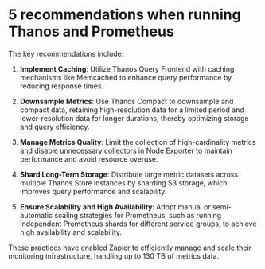 # 5 recommendations when running Thanos and Prometheus

The key recommendations include:

1. **Implement Caching**: Utilize Thanos Query Frontend with caching mechanisms like Memcached to enhance query performance by reducing response times.

2. **Downsample Metrics**: Use Thanos Compact to downsample and compact data, retaining high-resolution data for a limited period and lower-resolution data for longer durations, thereby optimizing storage and query efficiency.

3. **Manage Metrics Quality**: Limit the collection of high-cardinality metrics and disable unnecessary collectors in Node Exporter to maintain performance and avoid resource overuse.

4. **Shard Long-Term Storage**: Distribute large metric datasets across multiple Thanos Store instances by sharding S3 storage, which improves query performance and scalability.

5. **Ensure Scalability and High Availability**: Adopt manual or semi-automatic scaling strategies for Prometheus, such as running independent Prometheus shards for different service groups, to achieve high availability and scalability.

These practices have enabled Zapier to efficiently manage and scale their monitoring infrastructure, handling up to 130 TB of metrics data.
